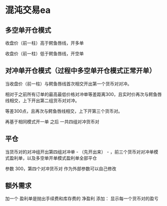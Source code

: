 # 混沌交易ea

## 多空单开仓模式

收盘价（前一柱）高于鳄鱼唇线，开多单

收盘价（前一柱）低于鳄鱼唇线，开空单

## 对冲单开仓模式（过程中多空单开仓模式正常开单）

当收盘价（前一柱）与鳄鱼唇线首次相交开出第一个货币对对冲。

相对于之前所有订单的最高最低价格对冲单等差距离300，且实时价再次与鳄鱼唇线相交，上下开出第二组货币对对冲。

等差300点，且再次与鳄鱼唇线相交，上下开第三个货币对。

再基于相同模式开一单 之后 一共四组对冲货币对

## 平仓

当货币对的对冲组开出第四组对冲单 - （先开出来） - ，前三个货币对对冲单模式盈利单，以及多空单开单模式盈利单全部平仓

参数 300，第四个对冲货币对 作为外部参数可以自己修改

## 额外需求

加一个 盈利单是抛出手续费和库存费的  净盈利
添加： 显示每一个货币对的盈亏
